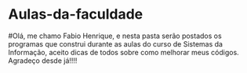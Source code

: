 # Aulas-da-faculdade
#Olá, me chamo Fabio Henrique, e nesta pasta serão postados os programas que construi durante as aulas do curso de Sistemas da Informação, aceito dicas de todos sobre como melhorar meus códigos. Agradeço desde já!!!!
